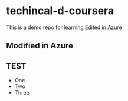 # techincal-d-coursera
This is a demo repo for learning
Edited in Azure

## Modified in Azure

## TEST
* One
* Two
* Three
